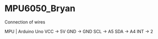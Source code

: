 # MPU6050_Bryan

Connection of wires

  MPU   |   Arduino Uno
  VCC   ->  5V
  GND   ->  GND
  SCL   ->  A5
  SDA   ->  A4
  INT   ->  2
